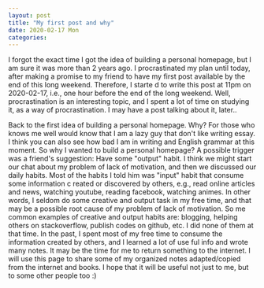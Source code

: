 ```yaml
---
layout: post
title: "My first post and why"
date: 2020-02-17 Mon
categories:
---
```


I forgot the exact time I got the idea of building a personal homepage, but I am sure it was more than 2 years ago.  I procrastinated my plan until today, after making a promise to my friend to have my first post available by the end of this long weekend.  Therefore, I starte
d to write this post at 11pm on 2020-02-17, i.e., one hour before the end of the long weekend. Well, procrastination is an interesting topic, and I spent a lot of time on studying it, as a way of procrastination.  I may have a post talking about it, later..                  

Back to the first idea of building a personal homepage.  Why?  For those who knows me well would know that I am a lazy guy that don't like writing essay. I think you can also see how bad I am in writing and English grammar at this moment.  So why I wanted to build a personal 
homepage?  A possible trigger was a friend's suggestion: Have some "output" habit.  I think we might start our chat about my problem of lack of motivation, and then we discussed our daily habits.  Most of the habits I told him was "input" habit that consume some information c
reated or discovered by others, e.g., read online articles and news, watching youtube, reading facebook, watching animes.  In other words, I seldom do some creative and output task in my free time, and that may be a possible root cause of my problem of lack of motivation.  So
me common examples of creative and output habits are: blogging, helping others on stackoverflow, publish codes on github, etc.  I did none of them at that time.  In the past, I spent most of my free time to consume the information created by others, and I learned a lot of use
ful info and wrote many notes. It may be the time for me to return something to the internet.  I will use this page to share some of my organized notes adapted/copied from the internet and books.  I hope that it will be useful not just to me, but to some other people too :) 


